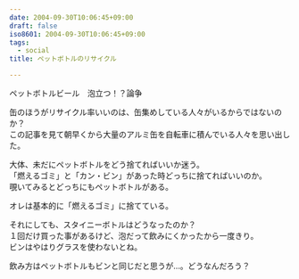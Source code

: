 ```yaml
---
date: 2004-09-30T10:06:45+09:00
draft: false
iso8601: 2004-09-30T10:06:45+09:00
tags:
  - social
title: ペットボトルのリサイクル

---
```


<div class="entry-body">
  <p>ペットボトルビール　泡立つ！？論争</p>

  <p>缶のほうがリサイクル率いいのは、缶集めしている人々がいるからではないのか？<br />
    この記事を見て朝早くから大量のアルミ缶を自転車に積んでいる人々を思い出した。</p>

  <p>大体、未だにペットボトルをどう捨てればいいか迷う。<br />
    「燃えるゴミ」と「カン・ビン」があった時どっちに捨てればいいのか。<br />
    覗いてみるとどっちにもペットボトルがある。</p>

  <p>オレは基本的に「燃えるゴミ」に捨てている。</p>

  <p>それにしても、スタイニーボトルはどうなったのか？<br />
    １回だけ買った事があるけど、泡だって飲みにくかったから一度きり。<br />
    ビンはやはりグラスを使わないとね。</p>

  <p>飲み方はペットボトルもビンと同じだと思うが…。どうなんだろう？</p>
</div>
